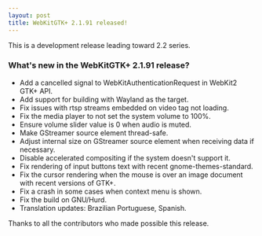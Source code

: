 ```yaml
---
layout: post
title: WebKitGTK+ 2.1.91 released!
---
```


This is a development release leading toward 2.2 series.

### What's new in the WebKitGTK+ 2.1.91 release?

 - Add a cancelled signal to WebKitAuthenticationRequest in WebKit2
   GTK+ API.
 - Add support for building with Wayland as the target.
 - Fix issues with rtsp streams embedded on video tag not loading.
 - Fix the media player to not set the system volume to 100%.
 - Ensure volume slider value is 0 when audio is muted.
 - Make GStreamer source element thread-safe.
 - Adjust internal size on GStreamer source element when receiving
   data if necessary.
 - Disable accelerated compositing if the system doesn't support it.
 - Fix rendering of input buttons text with recent
   gnome-themes-standard.
 - Fix the cursor rendering when the mouse is over an image document
   with recent versions of GTK+.
 - Fix a crash in some cases when context menu is shown.
 - Fix the build on GNU/Hurd.
 - Translation updates: Brazilian Portuguese, Spanish.

Thanks to all the contributors who made possible this release.

